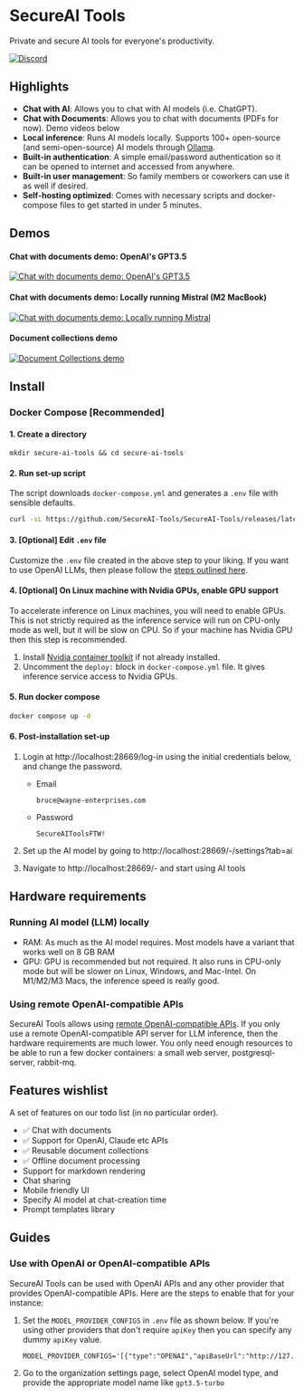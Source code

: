 # SecureAI Tools

Private and secure AI tools for everyone's productivity.

[![Discord](https://dcbadge.vercel.app/api/server/YTyPGHcYP9?style=flat&compact=true)](https://discord.gg/YTyPGHcYP9)

## Highlights

* **Chat with AI**: Allows you to chat with AI models (i.e. ChatGPT).
* **Chat with Documents**: Allows you to chat with documents (PDFs for now). Demo videos below
* **Local inference**: Runs AI models locally. Supports 100+ open-source (and semi-open-source) AI models through [Ollama](https://ollama.ai/library).
* **Built-in authentication**: A simple email/password authentication so it can be opened to internet and accessed from anywhere.
* **Built-in user management**: So family members or coworkers can use it as well if desired.
* **Self-hosting optimized**: Comes with necessary scripts and docker-compose files to get started in under 5 minutes.

## Demos

#### Chat with documents demo: OpenAI's GPT3.5
[![Chat with documents demo: OpenAI's GPT3.5](https://img.youtube.com/vi/Br2D3G9O47s/0.jpg)](https://www.youtube.com/watch?v=Br2D3G9O47s)

#### Chat with documents demo: Locally running Mistral (M2 MacBook)
[![Chat with documents demo: Locally running Mistral](https://img.youtube.com/vi/UvRHL6f_w74/0.jpg)](https://www.youtube.com/watch?v=UvRHL6f_w74)

#### Document collections demo
[![Document Collections demo](https://img.youtube.com/vi/PwvfVx8VCoY/0.jpg)](https://www.youtube.com/watch?v=PwvfVx8VCoY)

## Install

### Docker Compose [Recommended]

#### 1. Create a directory
```
mkdir secure-ai-tools && cd secure-ai-tools
```


#### 2. Run set-up script
The script downloads `docker-compose.yml` and generates a `.env` file with sensible defaults.
```sh
curl -sL https://github.com/SecureAI-Tools/SecureAI-Tools/releases/latest/download/set-up.sh | sh
```


#### 3. [Optional] Edit `.env` file
Customize the `.env` file created in the above step to your liking. If you want to use OpenAI LLMs, then please follow the [steps outlined here](https://github.com/SecureAI-Tools/SecureAI-Tools/#use-with-openai-or-openai-compatible-apis).

#### 4. [Optional] On Linux machine with Nvidia GPUs, enable GPU support
To accelerate inference on Linux machines, you will need to enable GPUs. This is not strictly required as the inference service will run on CPU-only mode as well, but it will be slow on CPU. So if your machine has Nvidia GPU then this step is recommended.

1. Install [Nvidia container toolkit](https://docs.nvidia.com/datacenter/cloud-native/container-toolkit/latest/install-guide.html#installation) if not already installed.
1. Uncomment the `deploy:` block in `docker-compose.yml` file. It gives inference service access to Nvidia GPUs.


#### 5. Run docker compose
```sh
docker compose up -d
```


#### 6. Post-installation set-up

1. Login at http://localhost:28669/log-in using the initial credentials below, and change the password.

    * Email

      ```
      bruce@wayne-enterprises.com
      ```
    * Password

      ```
      SecureAIToolsFTW!
      ```
1. Set up the AI model by going to http://localhost:28669/-/settings?tab=ai
1. Navigate to http://localhost:28669/- and start using AI tools

## Hardware requirements

### Running AI model (LLM) locally
* RAM: As much as the AI model requires. Most models have a variant that works well on 8 GB RAM
* GPU: GPU is recommended but not required. It also runs in CPU-only mode but will be slower on Linux, Windows, and Mac-Intel. On M1/M2/M3 Macs, the inference speed is really good.

### Using remote OpenAI-compatible APIs
SecureAI Tools allows using [remote OpenAI-compatible APIs](https://github.com/SecureAI-Tools/SecureAI-Tools?tab=readme-ov-file#use-with-openai-or-openai-compatible-apis). If you only use a remote OpenAI-compatible API server for LLM inference, then the hardware requirements are much lower. You only need enough resources to be able to run a few docker containers: a small web server, postgresql-server, rabbit-mq.

## Features wishlist
A set of features on our todo list (in no particular order).

* ✅ Chat with documents
* ✅ Support for OpenAI, Claude etc APIs
* ✅ Reusable document collections
* ✅ Offline document processing
* Support for markdown rendering
* Chat sharing
* Mobile friendly UI
* Specify AI model at chat-creation time
* Prompt templates library

## Guides

### Use with OpenAI or OpenAI-compatible APIs
SecureAI Tools can be used with OpenAI APIs and any other provider that provides OpenAI-compatible APIs. Here are the steps to enable that for your instance:

1. Set the `MODEL_PROVIDER_CONFIGS` in `.env` file as shown below. If you're using other providers that don't require `apiKey` then you can specify any dummy `apiKey` value.

   ```
   MODEL_PROVIDER_CONFIGS='[{"type":"OPENAI","apiBaseUrl":"http://127.0.0.1:5000/v1","apiKey":"sk-..."}]'
   ```

2. Go to the organization settings page, select OpenAI model type, and provide the appropriate model name like `gpt3.5-turbo`
